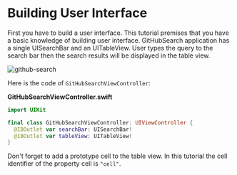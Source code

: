 # Building User Interface

First you have to build a user interface. This tutorial premises that you have a basic knowledge of building user interface. GitHubSearch application has a single UISearchBar and an UITableView. User types the query to the search bar then the search results will be displayed in the table view.

![github-search](https://cloud.githubusercontent.com/assets/931655/26028397/76671e92-385a-11e7-972f-5005160eb690.png)

Here is the code of `GitHubSearchViewController`:

**GitHubSearchViewController.swift**

```swift
import UIKit

final class GitHubSearchViewController: UIViewController {
  @IBOutlet var searchBar: UISearchBar!
  @IBOutlet var tableView: UITableView!
}
```

Don't forget to add a prototype cell to the table view. In this tutorial the cell identifier of the property cell is `"cell"`.
